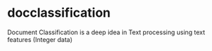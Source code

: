 # docclassification
Document Classification is a deep idea in Text processing using text features (Integer data)
